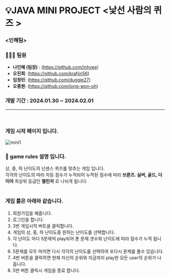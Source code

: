 # 💡JAVA MINI PROJECT <낯선 사람의 퀴즈 >


### <인혜팀>
### 👨🏻‍💻 팀원  
- **나인혜 (팀장)** :  (https://github.com/inhvee)
- **오진희**:  (https://github.com/krafjin56)
- **임정민**:  (https://github.com/duggie27)
- **오종원**:  (https://github.com/jong-won-oh)

### 개발 기간 :  2024.01.30 ~ 2024.02.01
----
<br>

### 게임 시작 페이지 입니다.
![mini1](https://github.com/krafjin56/krafjin56/assets/157596156/82462050-75c6-4e61-a454-ccadd9b573be)


### 🔖 game rules 설명 입니다.
상, 중, 하 난이도의 넌센스 퀴즈를 맞추는 게임 입니다.
<br>
각각의 난이도의 따라 차등 점수가 누적되어 누적된 점수에 따라 
**브론즈. 실버, 골드, 다이아** 최상위 등급인 **챌린저** 로 나뉘게 됩니다.
<br>
<br>

### 게임 룰은 아래와 같습니다.
1. 회원가입을 해줍니다.
2. 로그인을 합니다.
3. 3번 게임시작 버트을 클릭합니다.
4. 게임의 상, 중, 하 난이도중 원하는 난이도를 선택합니다.
5. 각 난이도 마다 5문제씩 play되어 푼 문제 갯수와 난이도에 따라 점수가 누적 됩니다.
6. 5문제를 모두 마치면 다시 각각의 난이도를 선택하여 또다시 문제를 풀수 있습니다.
7. 4번 버튼을 클릭하면 현재 자신의 순위와 지금까지 play한 모든 user의 순위가 나옵니다.
8. 5번 버튼 클릭시 게임을 종료 합니다.







